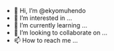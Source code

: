 - 👋 Hi, I’m @ekyomuhendo
- 👀 I’m interested in ...
- 🌱 I’m currently learning ...
- 💞️ I’m looking to collaborate on ...
- 📫 How to reach me ...

<!---
ekyomuhendo/ekyomuhendo is a ✨ special ✨ repository because its `README.md` (this file) appears on your GitHub profile.
You can click the Preview link to take a look at your changes.
--->
